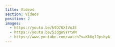 ```yaml
---
title: Videos
section: Videos
position: 2
images:
  - https://youtu.be/k9O7GXlVoJE
  - https://youtu.be/53dgo9YrtAM
  - https://www.youtube.com/watch?v=KkUglJpshyA
---
```

